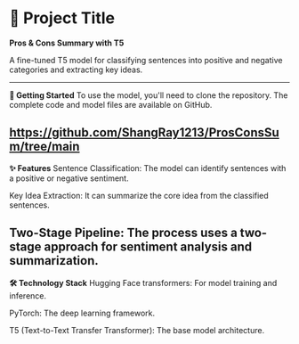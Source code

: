 # 📝 Project Title
**Pros & Cons Summary with T5**

A fine-tuned T5 model for classifying sentences into positive and negative categories and extracting key ideas.

___
**🚀 Getting Started**
To use the model, you'll need to clone the repository. The complete code and model files are available on GitHub.

https://github.com/ShangRay1213/ProsConsSum/tree/main
---
**✨ Features**
Sentence Classification: The model can identify sentences with a positive or negative sentiment.

Key Idea Extraction: It can summarize the core idea from the classified sentences.

Two-Stage Pipeline: The process uses a two-stage approach for sentiment analysis and summarization.
---
**🛠️ Technology Stack**
Hugging Face transformers: For model training and inference.

PyTorch: The deep learning framework.

T5 (Text-to-Text Transfer Transformer): The base model architecture.
